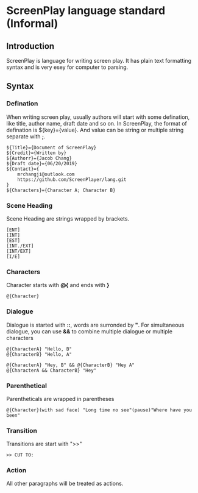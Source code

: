 # ScreenPlay language standard (Informal)

## Introduction

ScreenPlay is language for writing screen play. It has plain text formatting syntax and is very esey for computer to parsing.

## Syntax

### Defination

When writing screen play, usually authors will start with some defination, like title, author name, draft date and so on. In ScreenPlay, the format of defination is \${key}={value}. And value can be string or multiple string separate with **;**.

    ${Title}={Document of ScreenPlay}
    ${Credit}={Written by}
    ${Authorr}={Jacob Chang}
    ${Draft date}={06/20/2019}
    ${Contact}={
        mrchangji@outlook.com
        https://github.com/ScreenPlayer/lang.git
    }
    ${Characters}={Character A; Character B}

### Scene Heading

Scene Heading are strings wrapped by brackets.

    [ENT]
    [INT]
    [EST]
    [INT./EXT]
    [INT/EXT]
    [I/E]

### Characters

Character starts with **@{** and ends with **}**

    @{Character}

### Dialogue

Dialogue is started with **::**, words are surronded by **"**. For simultaneous dialogue, you can use **&&** to combine multiple dialogue or multiple characters

    @{CharacterA} "Hello, B"
    @{CharacterB} "Hello, A"

    @{CharacterA} "Hey, B" && @{CharacterB} "Hey A"
    @{CharacterA && CharacterB} "Hey"

### Parenthetical

Parentheticals are wrapped in parentheses

    @{Character}(with sad face) "Long time no see"(pause)"Where have you been"

### Transition

Transitions are start with ">>"

    >> CUT TO:

### Action

All other paragraphs will be treated as actions.
